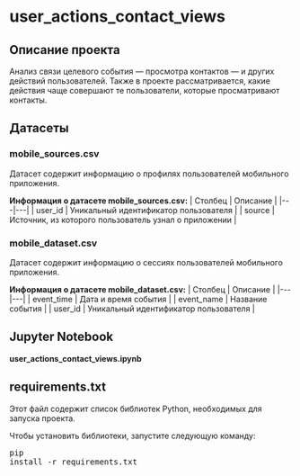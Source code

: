 # user_actions_contact_views
## Описание проекта
Анализ связи целевого события — просмотра контактов — и других действий пользователей. Также в проекте рассматривается, какие действия чаще совершают те пользователи, которые просматривают контакты.

## Датасеты
### mobile_sources.csv
Датасет содержит информацию о профилях пользователей мобильного приложения.

**Информация о датасете mobile_sources.csv:**
| Столбец | Описание |
|---|---|
| user_id | Уникальный идентификатор пользователя |
| source | Источник, из которого пользователь узнал о приложении |

### mobile_dataset.csv
Датасет содержит информацию о сессиях пользователей мобильного приложения.

**Информация о датасете mobile_dataset.csv:**
| Столбец | Описание |
|---|---|
| event_time | Дата и время события |
| event_name | Название события |
| user_id | Уникальный идентификатор пользователя |

## Jupyter Notebook
**user_actions_contact_views.ipynb**

## requirements.txt
Этот файл содержит список библиотек Python, необходимых для запуска проекта.

Чтобы установить библиотеки, запустите следующую команду: <pre>pip install -r requirements.txt<pre>
